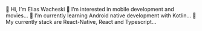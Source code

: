 👋 Hi, I’m Elias Wacheski
👀 I’m interested in mobile development and movies...
🌱 I’m currently learning Android native development with Kotlin...
💞️ My currently stack are React-Native, React and Typescript...

<!---
sirwacheski/sirwacheski is a ✨ special ✨ repository because its `README.md` (this file) appears on your GitHub profile.
You can click the Preview link to take a look at your changes.
--->
